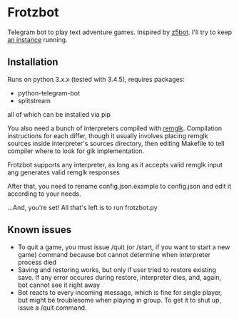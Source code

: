 # Frotzbot
Telegram bot to play text adventure games. Inspired by [z5bot](https://github.com/sneaksnake/z5bot).
I'll try to keep [an instance](http://telegram.me/test_frotzbot) running.

## Installation
Runs on python 3.x.x (tested with 3.4.5), requires packages:
- python-telegram-bot
- splitstream

all of which can be installed via pip

You also need a bunch of interpreters compiled with [remglk](https://github.com/erkyrath/remglk).
Compilation instructions for each differ, though it usually involves placing remglk sources inside 
interpreter's sources directory, then editing Makefile to tell compiler where to look for glk implementation.

Frotzbot supports any interpreter, as long as it accepts valid remglk input ang generates valid remglk responses


After that, you need to rename config.json.example to config.json and edit it according to your needs.

...And, you're set! All that's left is to run frotzbot.py

## Known issues
- To quit a game, you must issue /quit (or /start, if you want to start a new game) command because bot cannot determine when interpreter process died
- Saving and restoring works, but only if user tried to restore existing save. If any error occures during restore, interpreter dies, and, again, bot cannot see it right away
- Bot reacts to every incoming message, which is fine for single player, but might be troublesome when playing in group. To get it to shut up, issue a /quit command.
